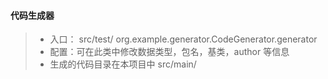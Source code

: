 
#### 代码生成器
> + 入口： src/test/ org.example.generator.CodeGenerator.generator
> + 配置：可在此类中修改数据类型，包名，基类，author 等信息
> + 生成的代码目录在本项目中 src/main/
